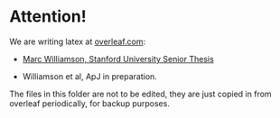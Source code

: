 # Attention!

We are writing latex at [overleaf.com](http://www.overleaf.com):

* [Marc Williamson, Stanford University Senior Thesis](https://www.overleaf.com/read/pxsmhcmkwdmh)

* Williamson et al, ApJ in preparation.

The files in this folder are not to be edited, they are just copied in from overleaf periodically, for backup purposes.
